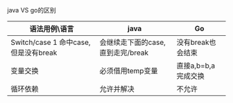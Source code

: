 java VS go的区别

| 语法用例\语言                        | java                              | Go                   |
| ------------------------------------ | --------------------------------- | -------------------- |
| Switch/case 1 命中case,但是没有break | 会继续走下面的case,直到走完/break | 没有break也会结束    |
| 变量交换                             | 必须借用temp变量                  | 直接a,b=b,a 完成交换 |
| 循环依赖                             | 允许并解决                        | 不允许               |

